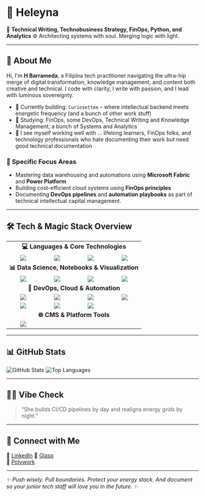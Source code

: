 # 👑 Heleyna

🌌 **Technical Writing, Technobusiness Strategy, FinOps, Python, and Analytics**
⚙️ Architecting systems with soul. Merging logic with light.  

---

## 🧬 About Me

Hi, I'm **H Barrameda**, a Filipina tech practitioner navigating the ultra-hip merge of digital transformation, knowledge management, and content both creative and technical. I code with clarity, I write with passion, and I lead with luminous sovereignty.

- 🔭 Currently building: `Curiosettee` – where intellectual backend meets energetic frequency (and a bunch of other work stuff)
- 🌱 Studying: FinOps, some DevOps, Technical Writing and Knowledge Management, a bunch of Systems and Analytics
- 👯 I see myself working well with ... lifelong learners, FinOps folks, and technology professionals who hate documenting their work but need good technical documentation

### 🌱 Specific Focus Areas
- Mastering data warehousing and automations using **Microsoft Fabric** and **Power Platform**
- Building cost-efficient cloud systems using **FinOps principles**
- Documenting **DevOps pipelines** and **automation playbooks** as part of technical intellectual capital management. 

---

## 🛠️ Tech & Magic Stack Overview

<table>
  <!-- Programming Languages -->
  <tr><td colspan="4" align="center"><strong>💻 Languages & Core Technologies</strong></td></tr>
  <tr>
    <td align="center"><img src="https://img.shields.io/badge/-Python-black?style=flat-square&logo=python" /></td>
    <td align="center"><img src="https://img.shields.io/badge/-C++-black?style=flat-square&logo=c%2B%2B" /></td>
    <td align="center"><img src="https://img.shields.io/badge/-Django-black?style=flat-square&logo=django" /></td>
    <td align="center"><img src="https://img.shields.io/badge/-Markdown-000000?style=flat-square&logo=markdown" /></td>
  </tr>

  <!-- Data Science & Analytics -->
  <tr><td colspan="4" align="center"><strong>📊 Data Science, Notebooks & Visualization</strong></td></tr>
  <tr>
    <td align="center"><img src="https://img.shields.io/badge/-Jupyter%20Notebook-black?style=flat-square&logo=jupyter" /></td>
    <td align="center"><img src="https://img.shields.io/badge/-PySpark-black?style=flat-square&logo=apachespark" /></td>
    <td align="center"><img src="https://img.shields.io/badge/-Microsoft%20Fabric-black?style=flat-square&logo=microsoft" /></td>
    <td align="center"><img src="https://img.shields.io/badge/-FinOps%20Foundation-black?style=flat-square&logo=finopsfoundation" /></td>
  </tr>

  <!-- DevOps & Cloud -->
  <tr><td colspan="4" align="center"><strong>🚀 DevOps, Cloud & Automation</strong></td></tr>
  <tr>
    <td align="center"><img src="https://img.shields.io/badge/-DevOps-black?style=flat-square&logo=linux" /></td>
    <td align="center"><img src="https://img.shields.io/badge/-Azure-blue?style=flat-square&logo=microsoft-azure" /></td>
    <td align="center"><img src="https://img.shields.io/badge/-Docker-black?style=flat-square&logo=docker" /></td>
    <td align="center"><img src="https://img.shields.io/badge/-CI%2FCD-black?style=flat-square&logo=githubactions" /></td>
  </tr>
  <tr>
    <td align="center"><img src="https://img.shields.io/badge/-GitHub%20Actions-black?style=flat-square&logo=githubactions" /></td>
    <td align="center"><img src="https://img.shields.io/badge/-Power%20Automate-0078D4?style=flat-square&logo=power-automate" /></td>
    <td align="center"><img src="https://img.shields.io/badge/-Zenoss-black?style=flat-square&logo=data:image/svg+xml;base64,PHN2ZyBmaWxsPSIjMDBDM0YyIiB2aWV3Qm94PSIwIDAgMjQgMjQiPjxwYXRoIGQ9Ik0yMS4xIDMuOWMtLjMtLjUtLjgtLjctMS40LS43cy0xLjEuMy0xLjQuOEwxMy41IDYuNkgxMi4yVjQuOEwxNC40IDMuMWMuMy0uMi41LS4" /></td>
    <td></td>
  </tr>

  <!-- CMS & Platform Tools -->
  <tr><td colspan="4" align="center"><strong>🌐 CMS & Platform Tools</strong></td></tr>
  <tr>
    <td align="center"><img src="https://img.shields.io/badge/-Drupal-black?style=flat-square&logo=drupal" /></td>
    <td></td>
    <td></td>
    <td></td>
  </tr>
</table>


---

## 📊 GitHub Stats

![GitHub Stats](https://github-readme-stats.vercel.app/api?username=reynaheleyna&show_icons=true&theme=radical)
![Top Languages](https://github-readme-stats.vercel.app/api/top-langs/?username=reynaheleyna&layout=compact&theme=radical)

---

## 🧙‍♀️ Vibe Check

> “She builds CI/CD pipelines by day and realigns energy grids by night.”

---

## 🔗 Connect with Me

💼 [LinkedIn](https://www.linkedin.com/in/helen-mary-labao-barrameda/)
🧠 [Glasp](https://glasp.co/datamom)  
📓 [Polywork](https://www.polywork.com/helenmarylabao)

---

_✨ Push wisely. Pull boundaries. Protect your energy stack. And document so your junior tech staff will love you in the future. ✨_


<!--
**reynaheleyna/reynaheleyna** is a ✨ _special_ ✨ repository because its `README.md` (this file) appears on your GitHub profile.

Here are some ideas to get you started:
- 💌 Blogging at: Coming soon


#- 🔭 I’m currently working on ...
#- 🌱 I’m currently learning ...
#- 👯 I’m looking to collaborate on ...
# 🤔 I’m looking for help with ...
#- 💬 Ask me about ...
#- 📫 How to reach me: ...
#- 😄 Pronouns: ...
#- ⚡ Fun fact: ...

🐦 [@reynaheleyna](https://twitter.com/reynaheleyna)  
📸 [Instagram](https://instagram.com/reynaheleyna)  

-->
